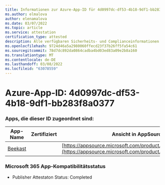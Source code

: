 ```yaml
---
title: Informationen zur Azure-App-ID für 4d0997dc-df53-4b18-9df1-bb283f8a0377
ms.author: elmalova
author: elenamalova
ms.date: 03/07/2022
ms.topic: article
ms.service: attestation
certification_type: attested
description: Alle verfügbaren Sicherheits- und Complianceinformationen für 4d0997dc-df53-4b18-9df1-bb283f8a0377.
ms.openlocfilehash: 9724d46a5a2980060ffecd23f37b26ff5fa54c61
ms.sourcegitcommit: 78d7dc892da0864cadba4bd03ed83a09e2b8a160
ms.translationtype: MT
ms.contentlocale: de-DE
ms.lasthandoff: 03/08/2022
ms.locfileid: "63078559"
---
```

# <a name="azure-app-id-4d0997dc-df53-4b18-9df1-bb283f8a0377"></a>Azure-App-ID: 4d0997dc-df53-4b18-9df1-bb283f8a0377


### <a name="apps-associated-with-this-id"></a>Apps, die dieser ID zugeordnet sind:
| **App-Name** | **Zertifiziert** | **Ansicht in AppSource** |
|--------------|---------------|-----------------------|
| [Beekast](https://docs.microsoft.com/microsoft-365-app-certification/forward/WA200001447) |  | [https://appsource.microsoft.com/product/office/WA200001447](https://appsource.microsoft.com/product/office/WA200001447) |

### <a name="microsoft-365-app-compliance-status"></a>Microsoft 365 App-Kompatibilitätsstatus
- Publisher Attestaton Status: Completed
